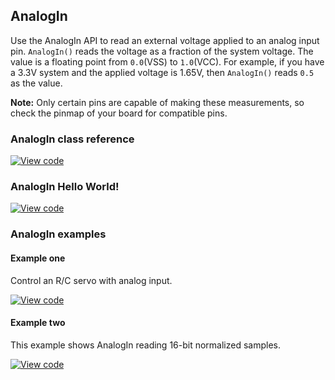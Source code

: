 ## AnalogIn

Use the AnalogIn API to read an external voltage applied to an analog input pin. `AnalogIn()` reads the voltage as a fraction of the system voltage. The value is a floating point from `0.0`(VSS) to `1.0`(VCC). For example, if you have a 3.3V system and the applied voltage is 1.65V, then `AnalogIn()` reads `0.5` as the value.

<span class="notes">**Note:**  Only certain pins are capable of making these measurements, so check the pinmap of your board for compatible pins.</span>

### AnalogIn class reference

[![View code](https://www.mbed.com/embed/?type=library)](/docs/v5.4/mbed-os-api-doxy/classmbed_1_1_analog_in.html)

### AnalogIn Hello World!

[![View code](https://www.mbed.com/embed/?url=https://developer.mbed.org/teams/mbed_example/code/AnalogIn_HelloWorld/)](https://developer.mbed.org/teams/mbed_example/code/AnalogIn_HelloWorld/file/77750f8cba47/main.cpp)

### AnalogIn examples

#### Example one

Control an R/C servo with analog input.

[![View code](https://www.mbed.com/embed/?url=https://developer.mbed.org/teams/mbed_example/code/AnalogIn_ex_1/)](https://developer.mbed.org/teams/mbed_example/code/AnalogIn_ex_1/file/490818b6238b/main.cpp)

#### Example two

This example shows AnalogIn reading 16-bit normalized samples.

[![View code](https://www.mbed.com/embed/?url=https://developer.mbed.org/teams/mbed_example/code/AnalogIn_ex_2/)](https://developer.mbed.org/teams/mbed_example/code/AnalogIn_ex_2/file/cb98929b3895/main.cpp)
